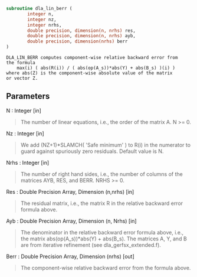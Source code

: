 ```fortran
subroutine dla_lin_berr (
		integer n,
		integer nz,
		integer nrhs,
		double precision, dimension(n, nrhs) res,
		double precision, dimension(n, nrhs) ayb,
		double precision, dimension(nrhs) berr
)
```

    DLA_LIN_BERR computes component-wise relative backward error from
    the formula
        max(i) ( abs(R(i)) / ( abs(op(A_s))*abs(Y) + abs(B_s) )(i) )
    where abs(Z) is the component-wise absolute value of the matrix
    or vector Z.

## Parameters
N : Integer [in]
> The number of linear equations, i.e., the order of the
> matrix A.  N >= 0.

Nz : Integer [in]
> We add (NZ+1)*SLAMCH( 'Safe minimum' ) to R(i) in the numerator to
> guard against spuriously zero residuals. Default value is N.

Nrhs : Integer [in]
> The number of right hand sides, i.e., the number of columns
> of the matrices AYB, RES, and BERR.  NRHS >= 0.

Res : Double Precision Array, Dimension (n,nrhs) [in]
> The residual matrix, i.e., the matrix R in the relative backward
> error formula above.

Ayb : Double Precision Array, Dimension (n, Nrhs) [in]
> The denominator in the relative backward error formula above, i.e.,
> the matrix abs(op(A_s))*abs(Y) + abs(B_s). The matrices A, Y, and B
> are from iterative refinement (see dla_gerfsx_extended.f).

Berr : Double Precision Array, Dimension (nrhs) [out]
> The component-wise relative backward error from the formula above.

